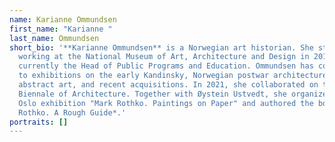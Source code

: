 ```yaml
---
name: Karianne Ommundsen
first_name: "Karianne "
last_name: Ommundsen
short_bio: '**Karianne Ommundsen** is a Norwegian art historian. She started
  working at the National Museum of Art, Architecture and Design in 2012 and is
  currently the Head of Public Programs and Education. Ommundsen has contributed
  to exhibitions on the early Kandinsky, Norwegian postwar architecture and
  abstract art, and recent acquisitions. In 2021, she collaborated on the Venice
  Biennale of Architecture. Together with Øystein Ustvedt, she organized the
  Oslo exhibition "Mark Rothko. Paintings on Paper" and authored the book *Mark
  Rothko. A Rough Guide*.'
portraits: []
---
```

